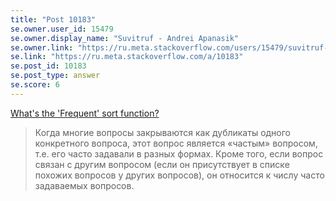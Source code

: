 ```yaml
---
title: "Post 10183"
se.owner.user_id: 15479
se.owner.display_name: "Suvitruf - Andrei Apanasik"
se.owner.link: "https://ru.meta.stackoverflow.com/users/15479/suvitruf-andrei-apanasik"
se.link: "https://ru.meta.stackoverflow.com/a/10183"
se.post_id: 10183
se.post_type: answer
se.score: 6
---
```

<p><a href="https://meta.stackexchange.com/a/172728/260198">What's the 'Frequent' sort function?</a></p>

<blockquote>
  <p>Когда многие вопросы закрываются как дубликаты одного конкретного вопроса, этот вопрос является «частым» вопросом, т.е. его часто задавали в разных формах. Кроме того, если вопрос связан с другим вопросом (если он присутствует в списке похожих вопросов у других вопросов), он относится к числу часто задаваемых вопросов.</p>
</blockquote>
